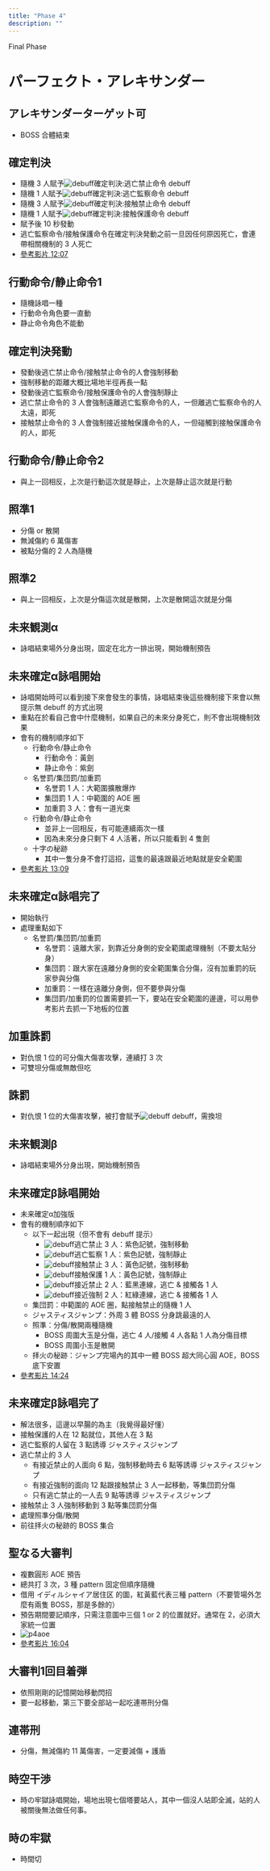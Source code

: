 ```yaml
---
title: "Phase 4"
description: ""
---
```


<div class="page-header phase4">
  <div class="page-header-content">
    <p>Final Phase</p>
    <h1>パーフェクト・アレキサンダー</h1>
  </div>
</div>

<Timeline>
  <template v-slot:timeline-content>
    <li><span>0:00</span><RouterLink to="#アレキサンダーターゲット可">アレキサンダーターゲット可</RouterLink></li>
    <li><span>0:15</span><RouterLink to="#確定判決">確定判決</RouterLink></li>
    <li><span>0:22</span><RouterLink to="#行動命令-静止命令1">行動命令/静止命令1</RouterLink></li>
    <li><span>0:25</span><RouterLink to="#確定判決発動">確定判決発動</RouterLink></li>
    <li><span>0:32</span><RouterLink to="#行動命令-静止命令2">行動命令/静止命令2</RouterLink></li>
    <li><span>0:42</span><RouterLink to="#照準1">照準1</RouterLink></li>
    <li><span>0:48</span><RouterLink to="#照準2">照準2</RouterLink></li>
    <li><span>1:03</span><RouterLink to="#未来観測α">未来観測α</RouterLink></li>
    <li><span>1:07</span><RouterLink to="#未来確定α詠唱開始">未来確定α詠唱開始</RouterLink></li>
    <li><span>1:28</span><RouterLink to="#未来確定α詠唱完了">未来確定α詠唱完了</RouterLink></li>
    <li><span>1:46</span><RouterLink to="#アレキサンダー再出現">アレキサンダー再出現</RouterLink></li>
    <li><span>1:54</span><RouterLink to="#加重誅罰">加重誅罰</RouterLink></li>
    <li><span>2:02</span><RouterLink to="#誅罰">誅罰</RouterLink></li>
    <li><span>2:18</span><RouterLink to="#未来観測β">未来観測β</RouterLink></li>
    <li><span>2:22</span><RouterLink to="#未来確定β詠唱開始">未来確定β詠唱開始</RouterLink></li>
    <li><span>2:56</span><RouterLink to="#未来確定β詠唱完了">未来確定β詠唱完了</RouterLink></li>
    <li><span>3:25</span><RouterLink to="#アレキサンダー再出現">アレキサンダー再出現</RouterLink></li>
    <li><span>3:33</span><RouterLink to="#加重誅罰">加重誅罰</RouterLink></li>
    <li><span>3:41</span><RouterLink to="#誅罰">誅罰</RouterLink></li>
    <li><span>3:52</span><RouterLink to="#聖なる大審判">聖なる大審判</RouterLink></li>
    <li><span>4:04</span><RouterLink to="#大審判1回目着弾">大審判1回目着弾</RouterLink></li>
    <li><span>4:08</span><RouterLink to="#連帯刑">連帯刑</RouterLink></li>
    <li><span>4:18</span><RouterLink to="#加重誅罰">加重誅罰</RouterLink></li>
    <li><span>4:27</span><RouterLink to="#誅罰">誅罰</RouterLink></li>
    <li><span>4:37</span><RouterLink to="#聖なる大審判">聖なる大審判</RouterLink></li>
    <li><span>4:49</span><RouterLink to="#大審判1回目着弾">大審判1回目着弾</RouterLink></li>
    <li><span>4:54</span><RouterLink to="#連帯刑">連帯刑</RouterLink></li>
    <li><span>5:08</span><RouterLink to="#時空干渉">時空干渉</RouterLink></li>
    <li><span>5:58</span><RouterLink to="#時の牢獄">時の牢獄</RouterLink></li>
  </template>
</Timeline>

## アレキサンダーターゲット可
- BOSS 合體結束

## 確定判決
- 隨機 3 人賦予![debuff](015000-015217.png)確定判決:逃亡禁止命令 debuff
- 隨機 1 人賦予![debuff](015000-015218.png)確定判決:逃亡監察命令 debuff
- 隨機 3 人賦予![debuff](015000-015215.png)確定判決:接触禁止命令 debuff
- 隨機 1 人賦予![debuff](015000-015216.png)確定判決:接触保護命令 debuff
- 賦予後 10 秒發動
- 逃亡監察命令/接触保護命令在確定判決発動之前一旦因任何原因死亡，會連帶相關機制的 3 人死亡
- [參考影片 12:07](https://www.twitch.tv/videos/522822933?t=00h12m07s)

## 行動命令/静止命令1
- 隨機詠唱一種
- 行動命令角色要一直動
- 静止命令角色不能動

## 確定判決発動
- 發動後逃亡禁止命令/接触禁止命令的人會強制移動
- 強制移動的距離大概比場地半徑再長一點
- 發動後逃亡監察命令/接触保護命令的人會強制靜止
- 逃亡禁止命令的 3 人會強制遠離逃亡監察命令的人，一但離逃亡監察命令的人太遠，即死
- 接触禁止命令的 3 人會強制接近接触保護命令的人，一但碰觸到接触保護命令的人，即死

## 行動命令/静止命令2
- 與上一回相反，上次是行動這次就是靜止，上次是靜止這次就是行動

## 照準1
- 分傷 or 散開
- 無減傷約 6 萬傷害
- 被點分傷的 2 人為隨機

## 照準2
- 與上一回相反，上次是分傷這次就是散開，上次是散開這次就是分傷

## 未来観測α
- 詠唱結束場外分身出現，固定在北方一排出現，開始機制預告

## 未来確定α詠唱開始
- 詠唱開始時可以看到接下來會發生的事情，詠唱結束後這些機制接下來會以無提示無 debuff 的方式出現
- 重點在於看自己會中什麼機制，如果自己的未來分身死亡，則不會出現機制效果
- 會有的機制順序如下
  - 行動命令/静止命令
    - 行動命令：黃劍
    - 静止命令：紫劍
  - 名誉罰/集団罰/加重罰
    - 名誉罰 1 人：大範圍擴散爆炸
    - 集団罰 1 人：中範圍的 AOE 圈
    - 加重罰 3 人：會有一道光束
  - 行動命令/静止命令
    - 並非上一回相反，有可能連續兩次一樣
    - 因為未來分身只剩下 4 人活著，所以只能看到 4 隻劍
  - 十字の秘跡
    - 其中一隻分身不會打這招，這隻的最遠跟最近地點就是安全範圍
- [參考影片 13:09](https://www.twitch.tv/videos/522822933?t=00h13m09s)

## 未来確定α詠唱完了
- 開始執行
- 處理重點如下
  - 名誉罰/集団罰/加重罰
    - 名誉罰：遠離大家，到靠近分身側的安全範圍處理機制（不要太貼分身）
    - 集団罰：跟大家在遠離分身側的安全範圍集合分傷，沒有加重罰的玩家參與分傷
    - 加重罰：一樣在遠離分身側，但不要參與分傷
    - 集団罰/加重罰的位置需要抓一下，要站在安全範圍的邊邊，可以用參考影片去抓一下地板的位置

## 加重誅罰
- 對仇恨 1 位的可分傷大傷害攻擊，連續打 3 次
- 可雙坦分傷或無敵但吃

## 誅罰
- 對仇恨 1 位的大傷害攻擊，被打會賦予![debuff](015000-015053.png) debuff，需換坦

## 未来観測β
- 詠唱結束場外分身出現，開始機制預告

## 未来確定β詠唱開始
- 未来確定α加強版
- 會有的機制順序如下
  - 以下一起出現（但不會有 debuff 提示）
    - ![debuff](015000-015217.png)逃亡禁止 3 人：紫色記號，強制移動
    - ![debuff](015000-015218.png)逃亡監察 1 人：紫色記號，強制靜止
    - ![debuff](015000-015215.png)接触禁止 3 人：黃色記號，強制移動
    - ![debuff](015000-015216.png)接触保護 1 人：黃色記號，強制靜止
    - ![debuff](015000-015742.png)接近禁止 2 人：藍黑連線，逃亡 & 接觸各 1 人
    - ![debuff](015000-015741.png)接近強制 2 人：紅綠連線，逃亡 & 接觸各 1 人
  - 集団罰：中範圍的 AOE 圈，點接触禁止的隨機 1 人
  - ジャスティスジャンプ：外周 3 體 BOSS 分身跳最遠的人
  - 照準：分傷/散開兩種隨機
    - BOSS 周圍大玉是分傷，逃亡 4 人/接觸 4 人各點 1 人為分傷目標
    - BOSS 周圍小玉是散開
  - 拝火の秘跡：ジャンプ完場內的其中一體 BOSS 超大同心圓 AOE，BOSS 底下安置
- [參考影片 14:24](https://www.twitch.tv/videos/522822933?t=00h14m24s)

## 未来確定β詠唱完了
- 解法很多，這邊以早腸的為主（我覺得最好懂）
- 接触保護的人在 12 點就位，其他人在 3 點
- 逃亡監察的人留在 3 點誘導 ジャスティスジャンプ
- 逃亡禁止的 3 人
  - 有接近禁止的人面向 6 點，強制移動時去 6 點等誘導 ジャスティスジャンプ
  - 有接近強制的面向 12 點跟接触禁止 3 人一起移動，等集団罰分傷
  - 只有逃亡禁止的一人去 9 點等誘導 ジャスティスジャンプ
- 接触禁止 3 人強制移動到 3 點等集団罰分傷
- 處理照準分傷/散開
- 前往拝火の秘跡的 BOSS 集合

## 聖なる大審判
- 複數圓形 AOE 預告
- 總共打 3 次，3 種 pattern 固定但順序隨機
- 借用 イディルシャイア居住区 的圖，紅黃藍代表三種 pattern（不要管場外怎麼有兩隻 BOSS，那是多餘的）
- 預告期間要記順序，只需注意圖中三個 1 or 2 的位置就好。通常在 2，必須大家統一位置
- ![p4aoe](p4aoe.png)
- [參考影片 16:04](https://www.twitch.tv/videos/522822933?t=00h16m04s)

## 大審判1回目着弾
- 依照剛剛的記憶開始移動閃招
- 要一起移動，第三下要全部站一起吃連帯刑分傷

## 連帯刑
- 分傷，無減傷約 11 萬傷害，一定要減傷 + 護盾

## 時空干渉
- 時の牢獄詠唱開始，場地出現七個塔要站人，其中一個沒人站即全滅，站的人被關後無法做任何事。

## 時の牢獄
- 時間切